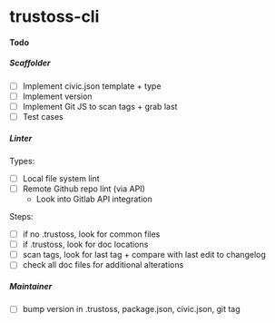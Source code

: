 # trustoss-cli

#### Todo

##### Scaffolder

- [ ] Implement civic.json template + type
- [ ] Implement version
- [ ] Implement Git JS to scan tags + grab last
- [ ] Test cases

##### Linter

Types:

- [ ] Local file system lint
- [ ] Remote Github repo lint (via API)
  - Look into Gitlab API integration

Steps:

- [ ] if no .trustoss, look for common files
- [ ] if .trustoss, look for doc locations
- [ ] scan tags, look for last tag + compare with last edit to changelog
- [ ] check all doc files for additional alterations

##### Maintainer

- [ ] bump version in .trustoss, package.json, civic.json, git tag
